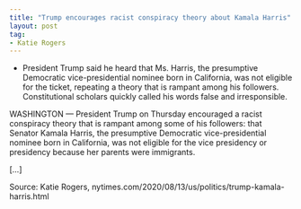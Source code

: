 ```yaml
---
title: "Trump encourages racist conspiracy theory about Kamala Harris"
layout: post
tag:
- Katie Rogers
---
```


- President Trump said he heard that Ms. Harris, the presumptive Democratic vice-presidential nominee born in California, was not eligible for the ticket, repeating a theory that is rampant among his followers. Constitutional scholars quickly called his words false and irresponsible.

WASHINGTON — President Trump on Thursday encouraged a racist conspiracy theory that is rampant among some of his followers: that Senator Kamala Harris, the presumptive Democratic vice-presidential nominee born in California, was not eligible for the vice presidency or presidency because her parents were immigrants.

[…]

Source: Katie Rogers, nytimes.com/2020/08/13/us/politics/trump-kamala-harris.html
